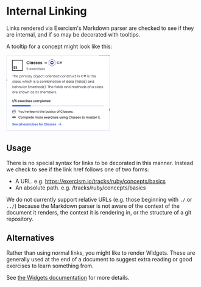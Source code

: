 # Internal Linking

Links rendered via Exercism's Markdown parser are checked to see if they are internal, and if so may be decorated with tooltips.

A tooltip for a concept might look like this:

<img src="https://raw.githubusercontent.com/exercism/docs/main/.imgs/concept-tooltip.png" height="200">

## Usage

There is no special syntax for links to be decorated in this manner.
Instead we check to see if the link href follows one of two forms:

- A URL. e.g. https://exercism.io/tracks/ruby/concepts/basics
- An absolute path. e.g. /tracks/ruby/concepts/basics

We do not currently support relative URLs (e.g. those beginning with `./` or `../`) because the Markdown parser is not aware of the context of the document it renders, the context it is rendering in, or the structure of a git repository.

## Alternatives

Rather than using normal links, you might like to render Widgets.
These are generally used at the end of a document to suggest extra reading or good exercises to learn something from.

See [the Widgets documentation](/docs/building/markdown/widgets) for more details.
